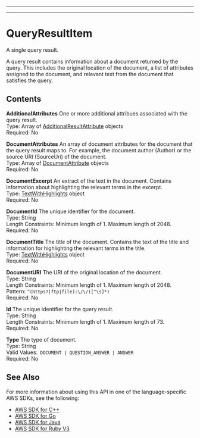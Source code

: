 --------

--------

# QueryResultItem<a name="API_QueryResultItem"></a>

A single query result\.

A query result contains information about a document returned by the query\. This includes the original location of the document, a list of attributes assigned to the document, and relevant text from the document that satisfies the query\.

## Contents<a name="API_QueryResultItem_Contents"></a>

 **AdditionalAttributes**   <a name="Kendra-Type-QueryResultItem-AdditionalAttributes"></a>
One or more additional attribues associated with the query result\.  
Type: Array of [AdditionalResultAttribute](API_AdditionalResultAttribute.md) objects  
Required: No

 **DocumentAttributes**   <a name="Kendra-Type-QueryResultItem-DocumentAttributes"></a>
An array of document attributes for the document that the query result maps to\. For example, the document author \(Author\) or the source URI \(SourceUri\) of the document\.  
Type: Array of [DocumentAttribute](API_DocumentAttribute.md) objects  
Required: No

 **DocumentExcerpt**   <a name="Kendra-Type-QueryResultItem-DocumentExcerpt"></a>
An extract of the text in the document\. Contains information about highlighting the relevant terms in the excerpt\.  
Type: [TextWithHighlights](API_TextWithHighlights.md) object  
Required: No

 **DocumentId**   <a name="Kendra-Type-QueryResultItem-DocumentId"></a>
The unique identifier for the document\.  
Type: String  
Length Constraints: Minimum length of 1\. Maximum length of 2048\.  
Required: No

 **DocumentTitle**   <a name="Kendra-Type-QueryResultItem-DocumentTitle"></a>
The title of the document\. Contains the text of the title and information for highlighting the relevant terms in the title\.  
Type: [TextWithHighlights](API_TextWithHighlights.md) object  
Required: No

 **DocumentURI**   <a name="Kendra-Type-QueryResultItem-DocumentURI"></a>
The URI of the original location of the document\.  
Type: String  
Length Constraints: Minimum length of 1\. Maximum length of 2048\.  
Pattern: `^(https?|ftp|file):\/\/([^\s]*)`   
Required: No

 **Id**   <a name="Kendra-Type-QueryResultItem-Id"></a>
The unique identifier for the query result\.  
Type: String  
Length Constraints: Minimum length of 1\. Maximum length of 73\.  
Required: No

 **Type**   <a name="Kendra-Type-QueryResultItem-Type"></a>
The type of document\.   
Type: String  
Valid Values:` DOCUMENT | QUESTION_ANSWER | ANSWER`   
Required: No

## See Also<a name="API_QueryResultItem_SeeAlso"></a>

For more information about using this API in one of the language\-specific AWS SDKs, see the following:
+  [AWS SDK for C\+\+](https://docs.aws.amazon.com/goto/SdkForCpp/kendra-2019-02-03/QueryResultItem) 
+  [AWS SDK for Go](https://docs.aws.amazon.com/goto/SdkForGoV1/kendra-2019-02-03/QueryResultItem) 
+  [AWS SDK for Java](https://docs.aws.amazon.com/goto/SdkForJava/kendra-2019-02-03/QueryResultItem) 
+  [AWS SDK for Ruby V3](https://docs.aws.amazon.com/goto/SdkForRubyV3/kendra-2019-02-03/QueryResultItem) 